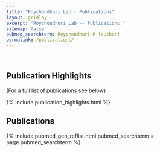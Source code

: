 ```yaml
---
title: "Roychoudhuri Lab - Publications"
layout: gridlay
excerpt: "Roychoudhuri Lab -- Publications."
sitemap: false
pubmed_searchterm: Roychoudhuri R [author]
permalink: /publications/
---
```


<br />

## Publication Highlights
(For a full list of publications see below)

{% include publication_highlights.html %}

## Publications

{% include pubmed_gen_reflist.html pubmed_searchterm = page.pubmed_searchterm %}